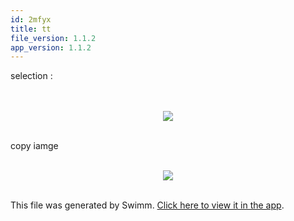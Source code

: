 ```yaml
---
id: 2mfyx
title: tt
file_version: 1.1.2
app_version: 1.1.2
---
```


selection :

<br/>

<br/>

<div align="center"><img src="https://firebasestorage.googleapis.com/v0/b/swimm-dev-content/o/repositories%2FZ2l0aHViJTNBJTNBcHJlLWNvbW1pdCUzQSUzQXN3aW1taW8%3D%2F924f65ae-4d22-434a-8535-4426300a4d3e.jpeg?alt=media&token=f87c76bb-49cf-45d8-881b-1ba60ba32317" style="width:'271%'"/></div>

<br/>

copy iamge

<br/>

<div align="center"><img src="https://firebasestorage.googleapis.com/v0/b/swimm-dev-content/o/repositories%2FZ2l0aHViJTNBJTNBcHJlLWNvbW1pdCUzQSUzQXN3aW1taW8%3D%2Ffdc23a5b-347f-46c9-98bf-699a5aa05a11.jpeg?alt=media&token=a0ef6fc6-1914-449c-9389-b3d7ee215af6" style="width:'50%'"/></div>

<br/>

This file was generated by Swimm. [Click here to view it in the app](https://swimm-web-app--pr-12875-ue6tkya8.web.app/repos/Z2l0aHViJTNBJTNBcHJlLWNvbW1pdCUzQSUzQXN3aW1taW8=/docs/2mfyx).
